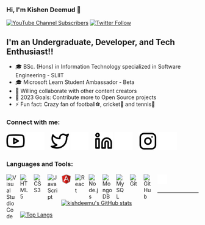 ### Hi, I'm Kishen Deemud 👋 

[![YouTube Channel Subscribers](https://img.shields.io/youtube/channel/subscribers/UC2adYx0mQqJVUUkkpG-yM8A?logo=youtube&logoColor=red&style=for-the-badge)][youtube]
[![Twitter Follow](https://img.shields.io/twitter/follow/kish_deemu?color=1DA1F2&logo=twitter&style=for-the-badge)](https://twitter.com/kish_deemu)


## I'm an Undergraduate, Developer, and Tech Enthusiast!!

- 🎓 BSc. (Hons) in Information Technology specialized in Software Engineering - SLIIT
- 🎓 Microsoft Learn Student Ambassador - Beta
- 👯 Willing collaborate with other content creators
- 🥅 2023 Goals: Contribute more to Open Source projects
- ⚡ Fun fact: Crazy fan of football⚽️, cricket🏏 and tennis🎾

### Connect with me:

[![website](./img/youtube-light.svg)](https://www.youtube.com/channel/UC2adYx0mQqJVUUkkpG-yM8A#gh-light-mode-only)
[![website](./img/youtube-dark.svg)](https://www.youtube.com/channel/UC2adYx0mQqJVUUkkpG-yM8A#gh-dark-mode-only)
&nbsp;&nbsp;
[![website](./img/twitter-light.svg)](https://twitter.com/kish_deemu#gh-light-mode-only)
[![website](./img/twitter-dark.svg)](https://twitter.com/kish_deemu#gh-dark-mode-only)
&nbsp;&nbsp;
[![website](./img/linkedin-light.svg)](https://linkedin.com/in/kishen-deemud#gh-light-mode-only)
[![website](./img/linkedin-dark.svg)](https://linkedin.com/in/kishen-deemud#gh-dark-mode-only)
&nbsp;&nbsp;
[![website](./img/instagram-light.svg)](https://instagram.com/kish_deemu#gh-light-mode-only)
[![website](./img/instagram-dark.svg)](https://instagram.com/kish_deemu#gh-dark-mode-only)

### Languages and Tools:

<img align="left" alt="Visual Studio Code" width="26px" src="https://cdn.jsdelivr.net/gh/devicons/devicon/icons/vscode/vscode-original.svg" style="padding-right:10px;" />
<img align="left" alt="HTML5" width="26px" src="https://cdn.jsdelivr.net/gh/devicons/devicon/icons/html5/html5-original.svg" style="padding-right:10px;" />
<img align="left" alt="CSS3" width="26px" src="https://cdn.jsdelivr.net/gh/devicons/devicon/icons/css3/css3-original.svg" style="padding-right:10px;" />
<img align="left" alt="JavaScript" width="26px" src="https://cdn.jsdelivr.net/gh/devicons/devicon/icons/javascript/javascript-original.svg" style="padding-right:10px;" />
<img align="left" alt="Angular" width="26px" src="https://github.com/devicons/devicon/blob/v2.14.0/icons/angularjs/angularjs-original.svg" style="padding-right:10px;" />
<img align="left" alt="React" width="26px" src="https://cdn.jsdelivr.net/gh/devicons/devicon/icons/react/react-original.svg" style="padding-right:10px;" />
<img align="left" alt="Node.js" width="26px" src="https://cdn.jsdelivr.net/gh/devicons/devicon/icons/nodejs/nodejs-original.svg" style="padding-right:10px;" />
<img align="left" alt="MongoDB" width="26px" src="https://cdn.jsdelivr.net/gh/devicons/devicon/icons/mongodb/mongodb-original.svg" style="padding-right:10px;" />
<img align="left" alt="MySQL" width="26px" src="https://cdn.jsdelivr.net/gh/devicons/devicon/icons/mysql/mysql-original.svg" style="padding-right:10px;" />
<img align="left" alt="Git" width="26px" src="https://cdn.jsdelivr.net/gh/devicons/devicon/icons/git/git-original.svg" style="padding-right:10px;" />
<img align="left" alt="GitHub" width="26px" src="https://user-images.githubusercontent.com/3369400/139447912-e0f43f33-6d9f-45f8-be46-2df5bbc91289.png" style="padding-right:10px;" />
<img align="left" alt="Terminal" width="26px" src="./img/terminal-dark.svg"/>
<br />
<br />

---

[![kishdeemu's GitHub stats](https://github-readme-stats.vercel.app/api?username=kishdeemu)](https://github.com/anuraghazra/github-readme-stats)

[![Top Langs](https://github-readme-stats.vercel.app/api/top-langs/?username=kishdeemu)](https://github.com/anuraghazra/github-readme-stats)


[twitter]: https://twitter.com/kish_deemu
[instagram]: https://www.instagram.com/kish_deemu/
[linkedin]: https://www.linkedin.com/in/kishen-deemud/
[youtube]: https://www.youtube.com/channel/UC2adYx0mQqJVUUkkpG-yM8A
